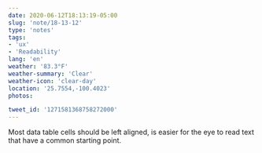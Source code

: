 ```yaml
---
date: 2020-06-12T18:13:19-05:00
slug: 'note/18-13-12'
type: 'notes'
tags:
- 'ux'
- 'Readability'
lang: 'en'
weather: '83.3°F'
weather-summary: 'Clear'
weather-icon: 'clear-day'
location: '25.7554,-100.4023'
photos:

tweet_id: '1271581368758272000'
---
```

Most data table cells should be left aligned, is easier for the eye to read text that have a common starting point.  